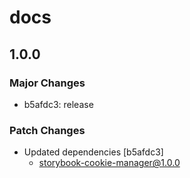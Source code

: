 # docs

## 1.0.0

### Major Changes

- b5afdc3: release

### Patch Changes

- Updated dependencies [b5afdc3]
  - storybook-cookie-manager@1.0.0

